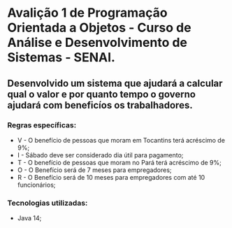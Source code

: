 # Avalição 1 de Programação Orientada a Objetos - Curso de Análise e Desenvolvimento de Sistemas - SENAI.
## Desenvolvido um sistema que ajudará a calcular qual o valor e por quanto tempo o governo ajudará com beneficíos os trabalhadores.

### Regras específicas:
* V - O benefício de pessoas que moram em Tocantins terá acréscimo de 9%;
* I - Sábado deve ser considerado dia útil para pagamento;
* T - O benefício de pessoas que moram no Pará terá acréscimo de 9%;
* O - O Benefício será de 7 meses para empregadores;
* R - O Benefício será de 10 meses para empregadores com até 10 funcionários;

### Tecnologias utilizadas:
* Java 14;
